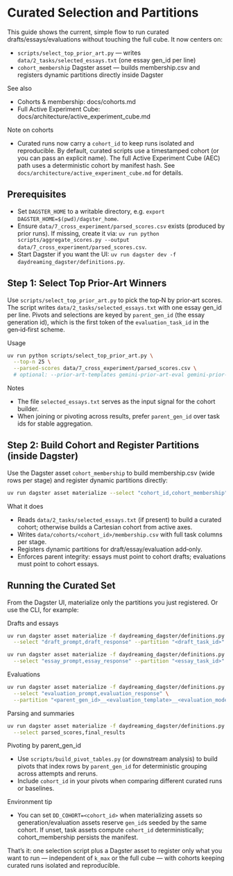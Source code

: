 # Curated Selection and Partitions

This guide shows the current, simple flow to run curated drafts/essays/evaluations without touching the full cube. It now centers on:
- `scripts/select_top_prior_art.py` — writes `data/2_tasks/selected_essays.txt` (one essay gen_id per line)
- `cohort_membership` Dagster asset — builds membership.csv and registers dynamic partitions directly inside Dagster

See also
- Cohorts & membership: docs/cohorts.md
- Full Active Experiment Cube: docs/architecture/active_experiment_cube.md

Note on cohorts
- Curated runs now carry a `cohort_id` to keep runs isolated and reproducible. By default, curated scripts use a timestamped cohort (or you can pass an explicit name). The full Active Experiment Cube (AEC) path uses a deterministic cohort by manifest hash. See `docs/architecture/active_experiment_cube.md` for details.

## Prerequisites

- Set `DAGSTER_HOME` to a writable directory, e.g. `export DAGSTER_HOME=$(pwd)/dagster_home`.
- Ensure `data/7_cross_experiment/parsed_scores.csv` exists (produced by prior runs). If missing, create it via:
  `uv run python scripts/aggregate_scores.py --output data/7_cross_experiment/parsed_scores.csv`.
- Start Dagster if you want the UI: `uv run dagster dev -f daydreaming_dagster/definitions.py`.

## Step 1: Select Top Prior-Art Winners

Use `scripts/select_top_prior_art.py` to pick the top‑N by prior‑art scores. The script writes `data/2_tasks/selected_essays.txt` with one essay gen_id per line. Pivots and selections are keyed by `parent_gen_id` (the essay generation id), which is the first token of the `evaluation_task_id` in the gen‑id‑first scheme.

Usage
```bash
uv run python scripts/select_top_prior_art.py \
  --top-n 25 \
  --parsed-scores data/7_cross_experiment/parsed_scores.csv \
  # optional: --prior-art-templates gemini-prior-art-eval gemini-prior-art-eval-v2
```

Notes
- The file `selected_essays.txt` serves as the input signal for the cohort builder.
- When joining or pivoting across results, prefer `parent_gen_id` over task ids for stable aggregation.

## Step 2: Build Cohort and Register Partitions (inside Dagster)

Use the Dagster asset `cohort_membership` to build membership.csv (wide rows per stage) and register dynamic partitions directly:

```bash
uv run dagster asset materialize --select "cohort_id,cohort_membership" -f daydreaming_dagster/definitions.py
```

What it does
- Reads `data/2_tasks/selected_essays.txt` (if present) to build a curated cohort; otherwise builds a Cartesian cohort from active axes.
- Writes `data/cohorts/<cohort_id>/membership.csv` with full task columns per stage.
- Registers dynamic partitions for draft/essay/evaluation add‑only.
- Enforces parent integrity: essays must point to cohort drafts; evaluations must point to cohort essays.

## Running the Curated Set

From the Dagster UI, materialize only the partitions you just registered. Or use the CLI, for example:

Drafts and essays
```bash
uv run dagster asset materialize -f daydreaming_dagster/definitions.py \
  --select "draft_prompt,draft_response" --partition "<draft_task_id>"

uv run dagster asset materialize -f daydreaming_dagster/definitions.py \
  --select "essay_prompt,essay_response" --partition "<essay_task_id>"
```

Evaluations
```bash
uv run dagster asset materialize -f daydreaming_dagster/definitions.py \
  --select "evaluation_prompt,evaluation_response" \
  --partition "<parent_gen_id>__<evaluation_template>__<evaluation_model_id>"
```

Parsing and summaries
```bash
uv run dagster asset materialize -f daydreaming_dagster/definitions.py \
  --select parsed_scores,final_results
```

Pivoting by parent_gen_id
- Use `scripts/build_pivot_tables.py` (or downstream analysis) to build pivots that index rows by `parent_gen_id` for deterministic grouping across attempts and reruns.
- Include `cohort_id` in your pivots when comparing different curated runs or baselines.

Environment tip
- You can set `DD_COHORT=<cohort_id>` when materializing assets so generation/evaluation assets reserve `gen_id`s seeded by the same cohort. If unset, task assets compute `cohort_id` deterministically; cohort_membership persists the manifest.

That’s it: one selection script plus a Dagster asset to register only what you want to run — independent of `k_max` or the full cube — with cohorts keeping curated runs isolated and reproducible.
